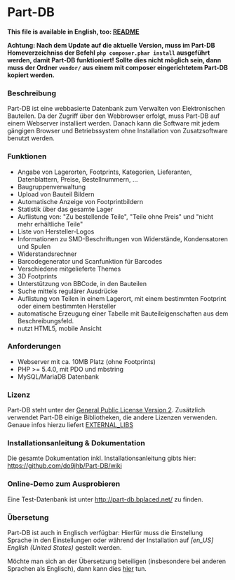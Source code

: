 # Part-DB

**This file is available in English, too: [README](README_EN.md)**

**Achtung: Nach dem Update auf die aktuelle Version, muss im Part-DB Homeverzeichniss der Befehl
`php composer.phar install` ausgeführt werden, damit Part-DB funktioniert!
Sollte dies nicht möglich sein, dann muss der Ordner `vendor/` aus einem mit composer eingerichtetem
Part-DB kopiert werden.**

### Beschreibung

Part-DB ist eine webbasierte Datenbank zum Verwalten von Elektronischen Bauteilen. Da der Zugriff über den Webbrowser erfolgt, muss Part-DB auf einem Webserver installiert werden. Danach kann die Software mit jedem gängigen Browser und Betriebssystem ohne Installation von Zusatzsoftware benutzt werden.

### Funktionen

 * Angabe von Lagerorten, Footprints, Kategorien, Lieferanten, Datenblattern, Preise, Bestellnummern, ...
 * Baugruppenverwaltung
 * Upload von Bauteil Bildern
 * Automatische Anzeige von Footprintbildern
 * Statistik über das gesamte Lager
 * Auflistung von: "Zu bestellende Teile", "Teile ohne Preis" und "nicht mehr erhältliche Teile"
 * Liste von Hersteller-Logos
 * Informationen zu SMD-Beschriftungen von Widerstände, Kondensatoren und Spulen
 * Widerstandsrechner
 * Barcodegenerator und Scanfunktion für Barcodes
 * Verschiedene mitgelieferte Themes
 * 3D Footprints
 * Unterstützung von BBCode, in den Bauteilen
 * Suche mittels regulärer Ausdrücke
 * Auflistung von Teilen in einem Lagerort, mit einem bestimmten Footprint oder einem bestimmten Hersteller
 * automatische Erzeugung einer Tabelle mit Bauteileigenschaften aus dem Beschreibungsfeld.
 * nutzt HTML5, mobile Ansicht

### Anforderungen

 * Webserver mit ca. 10MB Platz (ohne Footprints)
 * PHP >= 5.4.0, mit PDO und mbstring
 * MySQL/MariaDB Datenbank

### Lizenz
Part-DB steht unter der [General Public License Version 2](https://www.gnu.org/licenses/old-licenses/gpl-2.0.de.html).
Zusätzlich verwendet Part-DB einige Bibliotheken, die andere Lizenzen verwenden. 
Genaue infos hierzu liefert [EXTERNAL_LIBS](readme/EXTERNAL_LIBS.md)

### Installationsanleitung & Dokumentation

Die gesamte Dokumentation inkl. Installationsanleitung gibts hier:
<https://github.com/do9jhb/Part-DB/wiki>

### Online-Demo zum Ausprobieren

Eine Test-Datenbank ist unter <http://part-db.bplaced.net/> zu finden.

### Übersetung
Part-DB ist auch in Englisch verfügbar: Hierfür muss die Einstellung Sprache in den Einstellungen oder während der 
Installation auf _[en_US] English (United States)_ gestellt werden. 

Möchte man sich an der Übersetzung beteiligen (insbesondere bei anderen Sprachen als Englisch), 
dann kann dies [hier](https://translate.zanata.org/iteration/view/part-db/0.4.0/) tun.